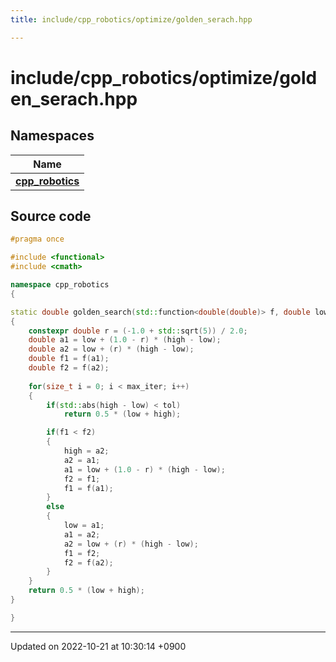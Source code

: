 ```yaml
---
title: include/cpp_robotics/optimize/golden_serach.hpp

---
```


# include/cpp_robotics/optimize/golden_serach.hpp



## Namespaces

| Name           |
| -------------- |
| **[cpp_robotics](/cpp_robotics/doxybook/Namespaces/namespacecpp__robotics/)**  |




## Source code

```cpp
#pragma once

#include <functional>
#include <cmath>

namespace cpp_robotics 
{

static double golden_search(std::function<double(double)> f, double low, double high, const double tol = 1e-6, const size_t max_iter = 100)
{
    constexpr double r = (-1.0 + std::sqrt(5)) / 2.0;
    double a1 = low + (1.0 - r) * (high - low);
    double a2 = low + (r) * (high - low);
    double f1 = f(a1);
    double f2 = f(a2);
    
    for(size_t i = 0; i < max_iter; i++)
    {
        if(std::abs(high - low) < tol)
            return 0.5 * (low + high);

        if(f1 < f2)
        {
            high = a2;
            a2 = a1;
            a1 = low + (1.0 - r) * (high - low);
            f2 = f1;
            f1 = f(a1);
        }
        else
        {
            low = a1;
            a1 = a2;
            a2 = low + (r) * (high - low);
            f1 = f2;
            f2 = f(a2);
        }
    }
    return 0.5 * (low + high);
}

}
```


-------------------------------

Updated on 2022-10-21 at 10:30:14 +0900
